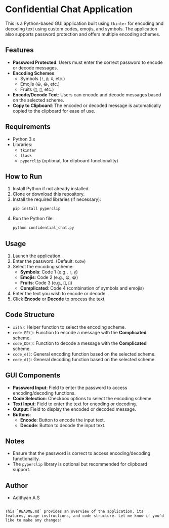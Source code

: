 
# Confidential Chat Application

This is a Python-based GUI application built using `tkinter` for encoding and decoding text using custom codes, emojis, and symbols. The application also supports password protection and offers multiple encoding schemes.

## Features

- **Password Protected**: Users must enter the correct password to encode or decode messages.
- **Encoding Schemes**:
  - Symbols (`!`, `@`, `X`, etc.)
  - Emojis (`😀`, `😂`, etc.)
  - Fruits (`🍏`, `🍎`, etc.)
- **Encode/Decode Text**: Users can encode and decode messages based on the selected scheme.
- **Copy to Clipboard**: The encoded or decoded message is automatically copied to the clipboard for ease of use.

## Requirements

- Python 3.x
- Libraries: 
  - `tkinter`
  - `flask`
  - `pyperclip` (optional, for clipboard functionality)

## How to Run

1. Install Python if not already installed.
2. Clone or download this repository.
3. Install the required libraries (if necessary):
   ```bash
   pip install pyperclip
   ```
4. Run the Python file:
   ```bash
   python confidential_chat.py
   ```

## Usage

1. Launch the application.
2. Enter the password. (Default: `CoDe`)
3. Select the encoding scheme:
   - **Symbols**: Code 1 (e.g., `!`, `@`)
   - **Emojis**: Code 2 (e.g., `😀`, `😂`)
   - **Fruits**: Code 3 (e.g., `🍏`, `🍎`)
   - **Complicated**: Code 4 (combination of symbols and emojis)
4. Enter the text you wish to encode or decode.
5. Click **Encode** or **Decode** to process the text.

## Code Structure

- `xi(h)`: Helper function to select the encoding scheme.
- `code_EE()`: Function to encode a message with the **Complicated** scheme.
- `code_DD()`: Function to decode a message with the **Complicated** scheme.
- `code_e()`: General encoding function based on the selected scheme.
- `code_d()`: General decoding function based on the selected scheme.

## GUI Components

- **Password Input**: Field to enter the password to access encoding/decoding functions.
- **Code Selection**: Checkbox options to select the encoding scheme.
- **Text Input**: Field to enter the text for encoding or decoding.
- **Output**: Field to display the encoded or decoded message.
- **Buttons**: 
  - **Encode**: Button to encode the input text.
  - **Decode**: Button to decode the input text.

## Notes

- Ensure that the password is correct to access encoding/decoding functionality.
- The `pyperclip` library is optional but recommended for clipboard support.

## Author

- Adithyan A.S
```

This `README.md` provides an overview of the application, its features, usage instructions, and code structure. Let me know if you'd like to make any changes!
